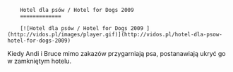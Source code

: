 
        Hotel dla psów / Hotel for Dogs 2009 
        =============
        
        [![Hotel dla psów / Hotel for Dogs 2009 ](http://vidos.pl/images/player.gif)](http://vidos.pl/hotel-dla-psow-hotel-for-dogs-2009)
        
        
 Kiedy Andi i Bruce mimo zakazów przygarniają psa, postanawiają ukryć go w zamkniętym hotelu.
    